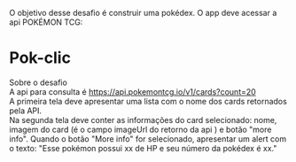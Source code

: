 O objetivo desse desafio é construir uma pokédex. O app deve acessar a api POKÉMON TCG:

# Pok-clic
Sobre o desafio     
A api para consulta é https://api.pokemontcg.io/v1/cards?count=20   
A primeira tela deve apresentar uma lista com o nome dos cards retornados pela API.   
Na segunda tela deve conter as informações do card selecionado: nome, 
imagem do card (é o campo imageUrl do retorno da api ) e botão "more info". 
Quando o botão "More info" for selecionado, apresentar um alert com o texto: 
"Esse pokémon possui xx de HP e seu número da pokédex é xx."     

